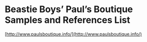 <!--
id: 26576370718
link: http://tumblr.atmos.org/post/26576370718/beastie-boys-pauls-boutique-samples-and-references
slug: beastie-boys-pauls-boutique-samples-and-references
date: Thu Jul 05 2012 13:08:31 GMT-0700 (PDT)
publish: 2012-07-05
tags: 
title: Beastie Boys’ Paul’s Boutique Samples and References List
-->


Beastie Boys’ Paul’s Boutique Samples and References List
=========================================================

[http://www.paulsboutique.info/](http://www.paulsboutique.info/)

